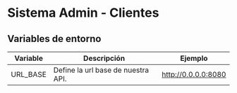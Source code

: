 # Sistema Admin - Clientes

## Variables de entorno

| Variable | Descripción                        | Ejemplo             |
|----------|------------------------------------|---------------------|
| URL_BASE | Define la url base de nuestra API. | http://0.0.0.0:8080 |